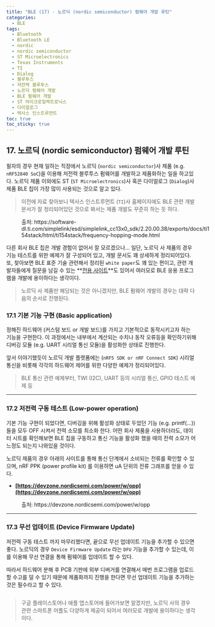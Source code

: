 ```yaml
---
title: "BLE (17) - 노르딕 (nordic semiconductor) 펌웨어 개발 루틴"
categories:
  - BLE
tags:
  - Bluetooth
  - Bluetooth LE
  - nordic
  - nordic semiconductor
  - ST Microelectronics
  - Texas Instruments
  - TI
  - Dialog
  - 블루투스
  - 저전력 블루투스
  - 노르딕 펌웨어 개발
  - BLE 펌웨어 개발
  - ST 마이크로일렉트로닉스
  - 다이얼로그
  - 텍사스 인스트루먼트
toc: true
toc_sticky: true
---
```


## 17. 노르딕 (nordic semiconductor) 펌웨어 개발 루틴

필자의 경우 현재 일하는 직장에서 노르딕 (`nordic semiconductor`)사 제품 (e.g. `nRF52840 SoC`)을 이용해 저전력 블루투스 펌웨어를 개발하고 제품화하는 일을 하고있다. 노르딕 제품 이외에도 ST (`ST Microelectronics`)사 혹은 다이얼로그 (`Dialog`)사 제품 BLE 칩이 가장 많이 사용되는 것으로 알고 있다.

>이전에 자료 찾아보니 텍사스 인스트루먼트 (`TI`)사 홈페이지에도 BLE 관련 개발 문서가 잘 정리되어있던 것으로 봐서는 제품 개발도 꾸준히 하는 듯 하다.

<figure style="width: 100%" class="align-center">
  <img src="{{ site.url }}{{ site.baseurl }}/assets/images/ble-dev-routine-fig3.png" alt="">
  <figcaption>출처: https://software-dl.ti.com/simplelink/esd/simplelink_cc13x0_sdk/2.20.00.38/exports/docs/ti154stack/html/ti154stack/frequency-hopping-mode.html</figcaption>
</figure>

다른 회사 BLE 칩은 개발 경험이 없어서 잘 모르겠으나... 일단, 노르딕 사 제품의 경우 기능 테스트를 위한 예제가 잘 구성되어 있고, 개발 문서도 꽤 상세하게 정리되어있다. 또, 찾아보면 BLE 표준 기술 관련해서 정리된 `white paper`도 꽤 있는 편이고, 관련 개발자들에게 질문을 남길 수 있는 **[전용 사이트](https://devzone.nordicsemi.com)**도 있어서 여러모로 BLE 응용 프로그램을 개발에 용이하다는 생각이다.

>노르딕 사 제품만 해당되는 것은 아니겠지만, BLE 펌웨어 개발의 경우는 대략 다음의 순서로 진행된다.

### 17.1 기본 기능 구현 (Basic application)

정해진 하드웨어 (커스텀 보드 or 개발 보드)를 가지고 기본적으로 동작시키고자 하는 기능을 구현한다. 이 과정에서는 내부에서 계산되는 수치나 동작 오류등을 확인하기위해 디버깅 모듈 (e.g. UART 시리얼 통신 모듈)을 활성화한 상태로 진행한다.

앞서 이야기했듯이 노르딕 개발 플랫폼에는 (`nRF5 SDK or nRF Connect SDK`) 시리얼 통신을 비롯해 각각의 하드웨어 제어를 위한 다양한 예제가 정리되어있다.

>BLE 통신 관련 예제부터, TWI (I2C), UART 등의 시리얼 통신, GPIO 테스트 예제 등

---

### 17.2 저전력 구동 테스트 (Low-power operation)

기본 기능 구현이 되었다면, 디버깅을 위해 활성화 상태로 두었던 기능 (e.g. printf(...))들을 모두 OFF 시켜서 전력 소모를 최소화 한다. 어떤 회사 제품을 사용하더라도, 데이터 시트를 확인해보면 BLE 칩을 구동하고 통신 기능을 활성화 했을 때의 전력 소모가 어느정도 되는지 나와있을 것이다.

노르딕 제품의 경우 아래의 사이트를 통해 통신 단계에서 소비되는 전류를 확인할 수 있으며, nRF PPK (power profile kit) 를 이용하면 uA 단위의 전류 그래프를 얻을 수 있다.

* **[https://devzone.nordicsemi.com/power/w/opp](https://devzone.nordicsemi.com/power/w/opp)**

<figure style="width: 100%" class="align-center">
  <img src="{{ site.url }}{{ site.baseurl }}/assets/images/ble-dev-routine-fig1.png" alt="">
  <figcaption>출처: https://devzone.nordicsemi.com/power/w/opp</figcaption>
</figure>

---

### 17.3 무선 업데이트 (Device Firmware Update)

저전력 구동 테스트 까지 마무리했다면, 끝으로 무선 업데이트 기능을 추가할 수 있으면 좋다. 노르딕의 경우 `Device Firmware Update` 라는 `DFU` 기능을 추가할 수 있는데, 이를 이용해 무선 연결을 통해 펌웨어를 업데이트 할 수 있다.

따라서 하드웨어 분해 후 PCB 기판에 외부 디버거를 연결해서 매번 프로그램을 업로드할 수고를 덜 수 있기 때문에 제품화까지 진행을 한다면 무선 업데이트 기능을 추가하는 것은 필수라고 할 수 있다.

<figure style="width: 100%" class="align-center">
  <img src="{{ site.url }}{{ site.baseurl }}/assets/images/ble-dev-routine-fig2.png" alt="">
</figure>

>구글 플레이스토어나 애플 앱스토어에 들어가보면 알겠지만, 노르딕 사의 경우 관련 스마트폰 어플도 다양하게 제공이 되어서 여러모로 개발에 용이하다는 생각이다.